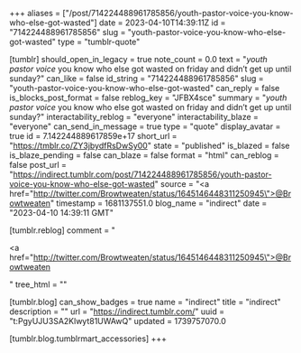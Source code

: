+++
aliases = ["/post/714224488961785856/youth-pastor-voice-you-know-who-else-got-wasted"]
date = 2023-04-10T14:39:11Z
id = "714224488961785856"
slug = "youth-pastor-voice-you-know-who-else-got-wasted"
type = "tumblr-quote"

[tumblr]
should_open_in_legacy = true
note_count = 0.0
text = "*youth pastor voice* you know who else got wasted on friday and didn&rsquo;t get up until sunday?"
can_like = false
id_string = "714224488961785856"
slug = "youth-pastor-voice-you-know-who-else-got-wasted"
can_reply = false
is_blocks_post_format = false
reblog_key = "JFBX4sce"
summary = "*youth pastor voice* you know who else got wasted on friday and didn’t get up until sunday?"
interactability_reblog = "everyone"
interactability_blaze = "everyone"
can_send_in_message = true
type = "quote"
display_avatar = true
id = 7.142244889617859e+17
short_url = "https://tmblr.co/ZY3jbydfRsDwSy00"
state = "published"
is_blazed = false
is_blaze_pending = false
can_blaze = false
format = "html"
can_reblog = false
post_url = "https://indirect.tumblr.com/post/714224488961785856/youth-pastor-voice-you-know-who-else-got-wasted"
source = "<a href=\"http://twitter.com/Browtweaten/status/1645146448311250945\">@Browtweaten</a>"
timestamp = 1681137551.0
blog_name = "indirect"
date = "2023-04-10 14:39:11 GMT"

[tumblr.reblog]
comment = "<p><a href=\"http://twitter.com/Browtweaten/status/1645146448311250945\">@Browtweaten</a></p>"
tree_html = ""

[tumblr.blog]
can_show_badges = true
name = "indirect"
title = "indirect"
description = ""
url = "https://indirect.tumblr.com/"
uuid = "t:PgyUJU3SA2Klwyt81UWAwQ"
updated = 1739757070.0

[tumblr.blog.tumblrmart_accessories]
+++
